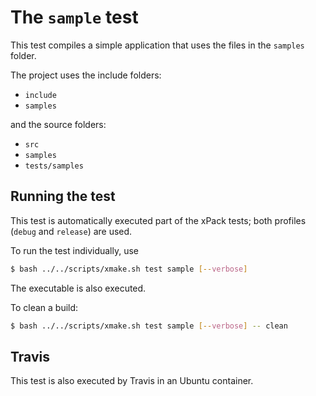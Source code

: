 # The `sample` test

This test compiles a simple application that uses the files in the `samples` folder.

The project uses the include folders:

- `include`
- `samples`

and the source folders:

- `src`
- `samples`
- `tests/samples`

## Running the test

This test is automatically executed part of the xPack tests; both profiles (`debug` and `release`) are used.

To run the test individually, use

```bash
$ bash ../../scripts/xmake.sh test sample [--verbose]
```

The executable is also executed.

To clean a build:

```bash
$ bash ../../scripts/xmake.sh test sample [--verbose] -- clean
```


## Travis

This test is also executed by Travis in an Ubuntu container.
